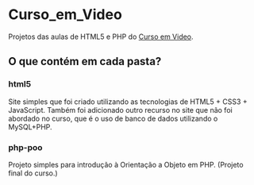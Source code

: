 # Curso_em_Video

Projetos das aulas de HTML5 e PHP do [Curso em Video](http://www.cursoemvideo.com/).

## O que contém em cada pasta?

### html5

Site simples que foi criado utilizando as tecnologias de HTML5 + CSS3 + JavaScript. Também foi adicionado outro recurso no site que não foi abordado no curso, que é o uso de banco de dados utilizando o MySQL+PHP.

### php-poo

Projeto simples para introdução à Orientação a Objeto em PHP. (Projeto final do curso.)

